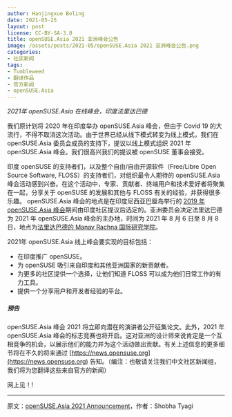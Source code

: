```yaml
---
author: Hanjingxue Boling
date: 2021-05-25 
layout: post
license: CC-BY-SA-3.0
title: openSUSE.Asia 2021 亚洲峰会公告
image: /assets/posts/2021-05/openSUSE.Asia 2021 亚洲峰会公告.png
categories:
- 社区新闻
tags:
- Tumbleweed
- 翻译作品
- 官方新闻
- openSUSE.Asia
---
```


*2021年 openSUSE.Asia 在线峰会，印度法里达巴德*

我们原计划将 2020 年在印度举办 openSUSE.Asia 峰会，但由于 Covid 19 的大流行，不得不取消这次活动。由于世界已经从线下模式转变为线上模式，我们在 openSUSE.Asia 委员会成员的支持下，提议以线上模式组织 2021 年 openSUSE.Asia 峰会。我们很高兴我们的提议被 openSUSE 董事会接受。

印度 openSUSE 的支持者们，以及整个自由/自由开源软件（Free/Libre Open Source Software, FLOSS）的支持者们，对组织最令人期待的 openSUSE.Asia 峰会活动感到兴奋。在这个活动中，专家、贡献者、终端用户和技术爱好者将聚集在一起，分享关于 openSUSE 的发展和其他与 FLOSS 有关的经验，并获得很多乐趣。 openSUSE.Asia 峰会的地点是在印度尼西亚巴厘岛举行的 [2019 年 openSUSE.Asia 峰会](https://events.opensuse.org/conferences/summitasia19)期间由印度社区提议后选定的。亚洲委员会决定法里达巴德为 2021 年 openSUSE.Asia 峰会的主办地，时间为 2021 年 8 月 6 日至 8 月 8 日，地点为[法里达巴德的 Manav Rachna 国际研究学院](https://manavrachna.edu.in/international-institute-of-research-and-studies/)。

2021年 openSUSE.Asia 线上峰会要实现的目标包括：

* 在印度推广 openSUSE。
* 为 openSUSE 吸引来自印度和其他亚洲国家的新贡献者。
* 为更多的社区提供一个选择，让他们知道 FLOSS 可以成为他们日常工作的有力工具。
* 提供一个分享用户和开发者经验的平台。

##### 预告

openSUSE.Asia 峰会 2021 将立即向潜在的演讲者公开征集论文。此外，2021 年 openSUSE.Asia 峰会的标志竞赛也将开启。这对亚洲的设计师来说肯定是一个互相竞争的机会，以展示他们的能力并为这个活动做出贡献。有关上述信息的更多细节将在不久的将来通过 [https://news.opensuse.org](https://news.opensuse.org) 告知。（编注：也敬请关注我们中文社区新闻组，我们将为您翻译这些来自官方的新闻）

网上见！!

------

原文：[openSUSE.Asia 2021 Announcement](https://news.opensuse.org/2021/05/22/openSUSE.Asia-2021-Announcement/)，作者：Shobha Tyagi

<!--在上面写上原文来源与作者-->

